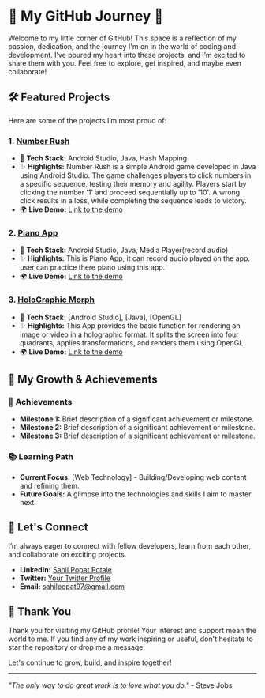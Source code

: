 # 🌟 My GitHub Journey 🌟

Welcome to my little corner of GitHub! This space is a reflection of my passion, dedication, and the journey I'm on in the world of coding and development. I’ve poured my heart into these projects, and I’m excited to share them with you. Feel free to explore, get inspired, and maybe even collaborate!

## 🛠️ Featured Projects

Here are some of the projects I’m most proud of:

### 1. **[Number Rush](https://github.com/Sahil-Popat-Potale/Number_Rush)**
   - 🔧 **Tech Stack:** Android Studio, Java, Hash Mapping
   - ✨ **Highlights:** Number Rush is a simple Android game developed in Java using Android Studio. The game challenges players to click numbers in a specific sequence, testing their memory and agility. Players start by clicking the number '1' and proceed sequentially up to '10'. A wrong click results in a loss, while completing the sequence leads to victory.
   - 🌍 **Live Demo:** [Link to the demo](#)

### 2. **[Piano App](https://github.com/Sahil-Popat-Potale/pianoApp)**
   - 🔧 **Tech Stack:** Android Studio, Java, Media Player(record audio)
   - ✨ **Highlights:** This is Piano App, it can record audio played on the app. user can practice there piano using this app.
   - 🌍 **Live Demo:** [Link to the demo](#)

### 3. **[HoloGraphic Morph](https://github.com/Sahil-Popat-Potale/HoloGraphic_Morph)**
   - 🔧 **Tech Stack:** [Android Studio], [Java], [OpenGL]
   - ✨ **Highlights:** This App provides the basic function for rendering an image or video in a holographic format. It splits the screen into four quadrants, applies transformations, and renders them using OpenGL.
   - 🌍 **Live Demo:** [Link to the demo](#)

## 🌱 My Growth & Achievements

### 🎯 **Achievements**
- **Milestone 1:** Brief description of a significant achievement or milestone.
- **Milestone 2:** Brief description of a significant achievement or milestone.
- **Milestone 3:** Brief description of a significant achievement or milestone.

### 📚 **Learning Path**
- **Current Focus:** [Web Technology] - Building/Developing web content and refining them.
- **Future Goals:** A glimpse into the technologies and skills I aim to master next.

## 💬 Let's Connect

I’m always eager to connect with fellow developers, learn from each other, and collaborate on exciting projects.

- **LinkedIn:** [Sahil Popat Potale](https://www.linkedin.com/in/sahil-popat-potale/)
- **Twitter:** [Your Twitter Profile](#)
- **Email:** sahilpopat97@gmail.com

## 🌟 Thank You

Thank you for visiting my GitHub profile! Your interest and support mean the world to me. If you find any of my work inspiring or useful, don't hesitate to star the repository or drop me a message. 

Let's continue to grow, build, and inspire together!

---

*"The only way to do great work is to love what you do."* - Steve Jobs

<!---
Sahil-Popat-Potale/Sahil-Popat-Potale is a ✨ special ✨ repository because its `README.md` (this file) appears on your GitHub profile.
You can click the Preview link to take a look at your changes.
--->
